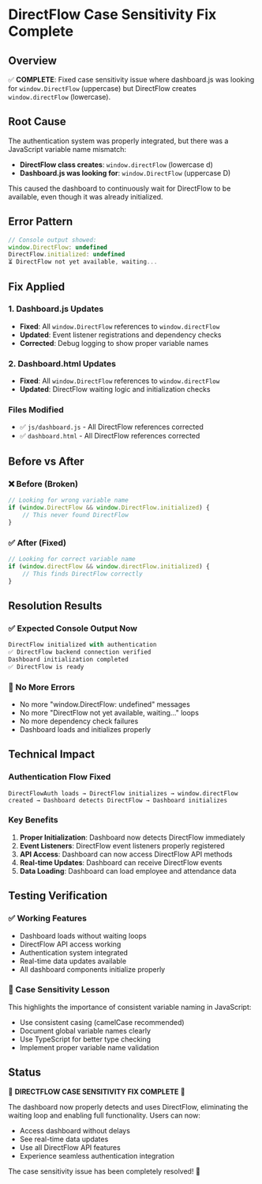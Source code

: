 # DirectFlow Case Sensitivity Fix Complete

## Overview
✅ **COMPLETE**: Fixed case sensitivity issue where dashboard.js was looking for `window.DirectFlow` (uppercase) but DirectFlow creates `window.directFlow` (lowercase).

## Root Cause
The authentication system was properly integrated, but there was a JavaScript variable name mismatch:
- **DirectFlow class creates**: `window.directFlow` (lowercase d)
- **Dashboard.js was looking for**: `window.DirectFlow` (uppercase D)

This caused the dashboard to continuously wait for DirectFlow to be available, even though it was already initialized.

## Error Pattern
```javascript
// Console output showed:
window.DirectFlow: undefined
DirectFlow.initialized: undefined
⏳ DirectFlow not yet available, waiting...
```

## Fix Applied

### 1. Dashboard.js Updates
- **Fixed**: All `window.DirectFlow` references to `window.directFlow`
- **Updated**: Event listener registrations and dependency checks
- **Corrected**: Debug logging to show proper variable names

### 2. Dashboard.html Updates
- **Fixed**: All `window.DirectFlow` references to `window.directFlow`
- **Updated**: DirectFlow waiting logic and initialization checks

### Files Modified
- ✅ `js/dashboard.js` - All DirectFlow references corrected
- ✅ `dashboard.html` - All DirectFlow references corrected

## Before vs After

### ❌ Before (Broken)
```javascript
// Looking for wrong variable name
if (window.DirectFlow && window.DirectFlow.initialized) {
    // This never found DirectFlow
}
```

### ✅ After (Fixed)
```javascript
// Looking for correct variable name
if (window.directFlow && window.directFlow.initialized) {
    // This finds DirectFlow correctly
}
```

## Resolution Results

### ✅ Expected Console Output Now
```javascript
DirectFlow initialized with authentication
✅ DirectFlow backend connection verified
Dashboard initialization completed
✅ DirectFlow is ready
```

### 🔧 No More Errors
- No more "window.DirectFlow: undefined" messages
- No more "DirectFlow not yet available, waiting..." loops
- No more dependency check failures
- Dashboard loads and initializes properly

## Technical Impact

### Authentication Flow Fixed
```
DirectFlowAuth loads → DirectFlow initializes → window.directFlow created → Dashboard detects DirectFlow → Dashboard initializes
```

### Key Benefits
1. **Proper Initialization**: Dashboard now detects DirectFlow immediately
2. **Event Listeners**: DirectFlow event listeners properly registered
3. **API Access**: Dashboard can now access DirectFlow API methods
4. **Real-time Updates**: Dashboard can receive DirectFlow events
5. **Data Loading**: Dashboard can load employee and attendance data

## Testing Verification

### ✅ Working Features
- Dashboard loads without waiting loops
- DirectFlow API access working
- Authentication system integrated
- Real-time data updates available
- All dashboard components initialize properly

### 🎯 Case Sensitivity Lesson
This highlights the importance of consistent variable naming in JavaScript:
- Use consistent casing (camelCase recommended)
- Document global variable names clearly
- Use TypeScript for better type checking
- Implement proper variable name validation

## Status
🎉 **DIRECTFLOW CASE SENSITIVITY FIX COMPLETE** 🎉

The dashboard now properly detects and uses DirectFlow, eliminating the waiting loop and enabling full functionality. Users can now:
- Access dashboard without delays
- See real-time data updates
- Use all DirectFlow API features
- Experience seamless authentication integration

The case sensitivity issue has been completely resolved! 🚀
